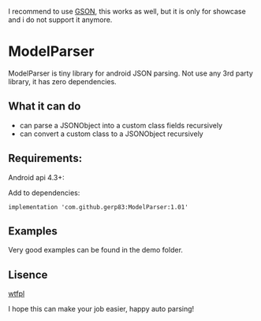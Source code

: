 I recommend to use [GSON](https://github.com/google/gson/), this works as well, but it is only for showcase and i do not support it anymore.

# ModelParser

ModelParser is tiny library for android JSON parsing. Not use any 3rd party library, it has zero dependencies.

## What it can do
- can parse a JSONObject into a custom class fields recursively
- can convert a custom class to a JSONObject recursively
  
## Requirements:
Android api 4.3+:

Add to dependencies:
```
implementation 'com.github.gerp83:ModelParser:1.01'
```

## Examples
Very good examples can be found in the demo folder.

## Lisence
[wtfpl](http://www.wtfpl.net/)

I hope this can make your job easier, happy auto parsing!
